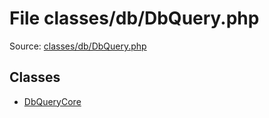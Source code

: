 File classes/db/DbQuery.php
=========

Source: [classes/db/DbQuery.php](https://github.com/PrestaShop/PrestaShop/blob/1.6.0.12/classes/db/DbQuery.php)


Classes
-------

* [DbQueryCore](class.DbQueryCore.md)

